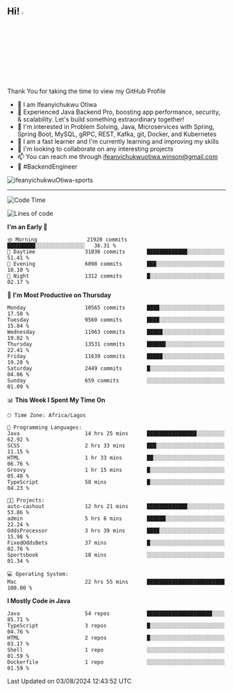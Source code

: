 <!-- BLOG-POST-LIST:START --><!-- BLOG-POST-LIST:END -->

## Hi! <img src="https://media.giphy.com/media/hvRJCLFzcasrR4ia7z/giphy.gif" width="4%"> 

Thank You for taking the time to view my GitHub Profile

- 👋 I am Ifeanyichukwu Otiwa
- 🚀 Experienced Java Backend Pro, boosting app performance, security, & scalability. Let's build something extraordinary together!
- 👀 I'm interested in Problem Solving, Java, Microservices with Spring, Spring Boot, MySQL, gRPC, REST, Kafka, git, Docker, and Kubernetes
- 🌱 I am a fast learner and I'm currently learning and improving my skills
- 💞️ I'm looking to collaborate on any interesting projects
- 📫 You can reach me through ifeanyichukwuotiwa.winson@gmail.com
- 🚀 #BackendEngineer

<p align="left" marginTop="10px"> <img src="https://komarev.com/ghpvc/?username=ifeanyichukwuOtiwa-sports&label=Profile%20views&color=0e75b6&style=for-the-badge" alt="ifeanyichukwuOtiwa-sports" /> </p>

***

<!--START_SECTION:waka-->
![Code Time](http://img.shields.io/badge/Code%20Time-2%2C720%20hrs%2029%20mins-blue)

![Lines of code](https://img.shields.io/badge/From%20Hello%20World%20I%27ve%20Written-15.1%20million%20lines%20of%20code-blue)

**I'm an Early 🐤** 

```text
🌞 Morning                21920 commits       █████████░░░░░░░░░░░░░░░░   36.31 % 
🌆 Daytime                31036 commits       █████████████░░░░░░░░░░░░   51.41 % 
🌃 Evening                6098 commits        ███░░░░░░░░░░░░░░░░░░░░░░   10.10 % 
🌙 Night                  1312 commits        █░░░░░░░░░░░░░░░░░░░░░░░░   02.17 % 
```
📅 **I'm Most Productive on Thursday** 

```text
Monday                   10565 commits       ████░░░░░░░░░░░░░░░░░░░░░   17.50 % 
Tuesday                  9560 commits        ████░░░░░░░░░░░░░░░░░░░░░   15.84 % 
Wednesday                11963 commits       █████░░░░░░░░░░░░░░░░░░░░   19.82 % 
Thursday                 13531 commits       ██████░░░░░░░░░░░░░░░░░░░   22.41 % 
Friday                   11639 commits       █████░░░░░░░░░░░░░░░░░░░░   19.28 % 
Saturday                 2449 commits        █░░░░░░░░░░░░░░░░░░░░░░░░   04.06 % 
Sunday                   659 commits         ░░░░░░░░░░░░░░░░░░░░░░░░░   01.09 % 
```


📊 **This Week I Spent My Time On** 

```text
🕑︎ Time Zone: Africa/Lagos

💬 Programming Languages: 
Java                     14 hrs 25 mins      ████████████████░░░░░░░░░   62.92 % 
SCSS                     2 hrs 33 mins       ███░░░░░░░░░░░░░░░░░░░░░░   11.15 % 
HTML                     1 hr 33 mins        ██░░░░░░░░░░░░░░░░░░░░░░░   06.76 % 
Groovy                   1 hr 15 mins        █░░░░░░░░░░░░░░░░░░░░░░░░   05.48 % 
TypeScript               58 mins             █░░░░░░░░░░░░░░░░░░░░░░░░   04.23 % 

🐱‍💻 Projects: 
auto-cashout             12 hrs 21 mins      █████████████░░░░░░░░░░░░   53.86 % 
admin                    5 hrs 6 mins        ██████░░░░░░░░░░░░░░░░░░░   22.24 % 
OddsProcessor            3 hrs 39 mins       ████░░░░░░░░░░░░░░░░░░░░░   15.98 % 
FixedOddsBets            37 mins             █░░░░░░░░░░░░░░░░░░░░░░░░   02.76 % 
Sportsbook               18 mins             ░░░░░░░░░░░░░░░░░░░░░░░░░   01.34 % 

💻 Operating System: 
Mac                      22 hrs 55 mins      █████████████████████████   100.00 % 
```

**I Mostly Code in Java** 

```text
Java                     54 repos            █████████████████████░░░░   85.71 % 
TypeScript               3 repos             █░░░░░░░░░░░░░░░░░░░░░░░░   04.76 % 
HTML                     2 repos             █░░░░░░░░░░░░░░░░░░░░░░░░   03.17 % 
Shell                    1 repo              ░░░░░░░░░░░░░░░░░░░░░░░░░   01.59 % 
Dockerfile               1 repo              ░░░░░░░░░░░░░░░░░░░░░░░░░   01.59 % 
```




 Last Updated on 03/08/2024 12:43:52 UTC
<!--END_SECTION:waka-->

<!--
<p align="center">
![trophy](https://github-profile-trophy.vercel.app/?username=ifeanyichukwuOtiwa-sports&theme=onedark) (https://github.com/ryo-ma/github-profile-trophy)
</p>
-->

<!---
ifeanyi-otiwa/ifeanyi-otiwa is a ✨ special ✨ repository because its `README.md` (this file) appears on your GitHub profile.
You can click the Preview link to take a look at your changes.
--->
